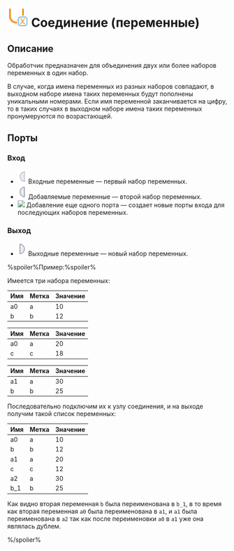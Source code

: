 # ![](../../images/icons/vendors/unionvariables.svg) Соединение (переменные)

## Описание

Обработчик предназначен для объединения двух или более наборов переменных в один набор.

В случае, когда имена переменных из разных наборов совпадают, в выходном наборе имена таких переменных будут пополнены уникальными номерами. Если имя переменной заканчивается на цифру, то в таких случаях в выходном наборе имена таких переменных пронумеруются по возрастающей.

## Порты

### Вход

 * ![](../../images/icons/ports/optional_input_variable_inactive.svg) Входные переменные — первый набор переменных.
 * ![](../../images/icons/ports/input_variable_inactive.svg) Добавляемые переменные — второй набор переменных.
 * ![](../../images/icons/) Добавление еще одного порта — создает новые порты входа для последующих наборов переменных.

### Выход

 * ![](../../images/icons/ports/output_variable_inactive.svg) Выходные переменные — новый набор переменных. 

%spoiler%Пример:%spoiler%

Имеется три набора переменных:

|Имя|Метка|Значение|
|-|-|-|
|a0|a|10|
|b|b|12|

|Имя|Метка|Значение|
|-|-|-|
|a0|a|20|
|c|c|18|

|Имя|Метка|Значение|
|-|-|-|
|a1|a|30|
|b|b|25|

Последовательно подключим их к узлу соединения, и на выходе получим такой список переменных:

|Имя|Метка|Значение|
|-|-|-|
|a0|a|10|
|b|b|12|
|a1|a|20|
|c|c|12|
|a2|a|30|
|b_1|b|25|

Как видно вторая переменная `b` была переименована в `b_1`, в то время как вторая переменная `a0` была переименована в `a1`, и `a1` была переименована в `a2` так как после переименовки `a0` в `a1` уже она являлась дублем.

%/spolier%